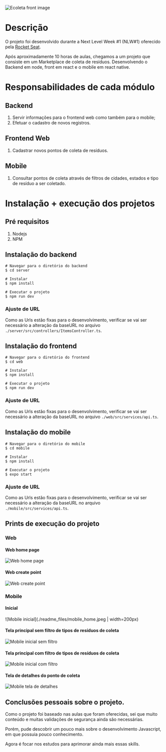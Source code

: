 ![Ecoleta front image](./readme_files/header.png)

# Descrição
O projeto foi desenvolvido durante a Next Level Week #1 (NLW#1) oferecido pela [Rocket Seat](https://rocketseat.com.br/).

Após aproximadamente 10 horas de aulas, chegamos a um projeto que consiste em um Marketplace de coleta de resíduos. Desenvolvendo o Backend em node, front em react e o mobile em react native.

# Responsabilidades de cada módulo
## Backend
1. Servir informações para o frontend web como também para o mobile;
2. Efetuar o cadastro de novos registros.

## Frontend Web
1. Cadastrar novos pontos de coleta de resíduos.

## Mobile
1. Consultar pontos de coleta através de filtros de cidades, estados e tipo de resíduo a ser coletado.

# Instalação + execução dos projetos
## Pré requisitos
1. Nodejs
2. NPM

## Instalação do backend
```
# Navegar para o diretório do backend
$ cd server

# Instalar
$ npm install

# Executar o projeto
$ npm run dev
```
### Ajuste de URL
Como as Urls estão fixas para o desenvolvimento, verificar se vai ser necessário a alteração da baseURL no arquivo `./server/src/controllers/ItemsController.ts`.

## Instalação do frontend
```
# Navegar para o diretório do frontend
$ cd web

# Instalar
$ npm install

# Executar o projeto
$ npm run dev
```
### Ajuste de URL
Como as Urls estão fixas para o desenvolvimento, verificar se vai ser necessário a alteração da baseURL no arquivo `./web/src/services/api.ts`.

## Instalação do mobile
```
# Navegar para o diretório do mobile
$ cd mobile

# Instalar
$ npm install

# Executar o projeto
$ expo start
```
### Ajuste de URL
Como as Urls estão fixas para o desenvolvimento, verificar se vai ser necessário a alteração da baseURL no arquivo `./mobile/src/services/api.ts`.


## Prints de execução do projeto
### Web
#### Web home page
![Web home page](./readme_files/web_home.png)

#### Web create point
![Web create point](./readme_files/web_create_point.png)

### Mobile
#### Inicial
![Mobile inicial](./readme_files/mobile_home.jpeg | width=200px)
#### Tela principal sem filtro de tipos de resíduos de coleta
![Mobile inicial sem filtro](./readme_files/mobile_tela_inicial_sem_filtro.jpeg)
#### Tela principal com filtro de tipos de resíduos de coleta
![Mobile inicial com filtro](./readme_files/mobile_tela_inicial_com_filtro.jpeg)
#### Tela de detalhes do ponto de coleta
![Mobile tela de detalhes](./readme_files/mobile_tela_detalhes.jpeg)


## Conclusões pessoais sobre o projeto.
Como o projeto foi baseado nas aulas que foram oferecidas, sei que muito conteúdo e muitas validações de segurança ainda são necessárias.

Porém, pude descobrir um pouco mais sobre o desenvolvimento Javascript, em que possuia pouco conhecimento.

Agora é focar nos estudos para aprimorar ainda mais essas skills.